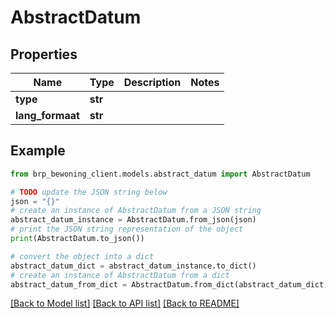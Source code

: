 # AbstractDatum


## Properties

Name | Type | Description | Notes
------------ | ------------- | ------------- | -------------
**type** | **str** |  | 
**lang_formaat** | **str** |  | 

## Example

```python
from brp_bewoning_client.models.abstract_datum import AbstractDatum

# TODO update the JSON string below
json = "{}"
# create an instance of AbstractDatum from a JSON string
abstract_datum_instance = AbstractDatum.from_json(json)
# print the JSON string representation of the object
print(AbstractDatum.to_json())

# convert the object into a dict
abstract_datum_dict = abstract_datum_instance.to_dict()
# create an instance of AbstractDatum from a dict
abstract_datum_from_dict = AbstractDatum.from_dict(abstract_datum_dict)
```
[[Back to Model list]](../README.md#documentation-for-models) [[Back to API list]](../README.md#documentation-for-api-endpoints) [[Back to README]](../README.md)


